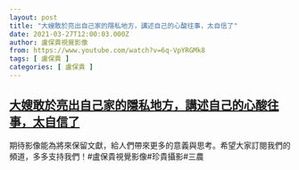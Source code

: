 ```yaml
---
layout: post
title: "大嫂敢於亮出自己家的隱私地方，講述自己的心酸往事，太自信了"
date: 2021-03-27T12:00:03.000Z
author: 盧保貴視覺影像
from: https://www.youtube.com/watch?v=6q-VpYRGMk8
tags: [ 盧保貴 ]
categories: [ 盧保貴 ]
---
```

<!--1616846403000-->
[大嫂敢於亮出自己家的隱私地方，講述自己的心酸往事，太自信了](https://www.youtube.com/watch?v=6q-VpYRGMk8)
------

<div>
期待影像能為將來保留文獻，給人們帶來更多的意義與思考。希望大家訂閱我們的頻道，多多支持我們！#盧保貴視覺影像#珍貴攝影#三農
</div>
